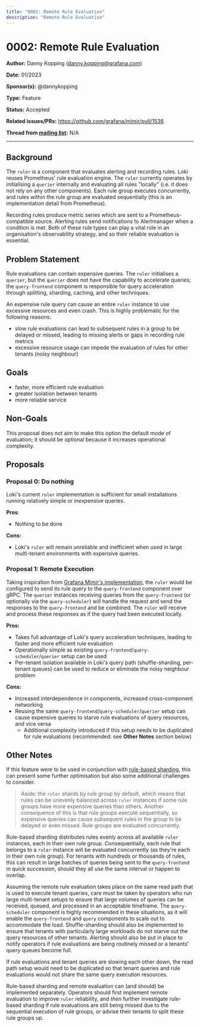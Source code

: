 ```yaml
---
title: "0002: Remote Rule Evaluation"
description: "Remote Rule Evaluation"
---
```


# 0002: Remote Rule Evaluation

**Author:** Danny Kopping (danny.kopping@grafana.com)

**Date:** 01/2023

**Sponsor(s):** @dannykopping

**Type:** Feature

**Status:** Accepted

**Related issues/PRs:** https://github.com/grafana/mimir/pull/1536

**Thread from [mailing list](https://groups.google.com/forum/#!forum/lokiproject):** N/A

---

## Background

The `ruler` is a component that evaluates alerting and recording rules. Loki reuses Prometheus' rule evaluation engine. The `ruler` currently operates by initialising a `querier` internally and evaluating all rules "locally" (i.e. it does not rely on any other components). Each rule group executes concurrently, and rules within the rule group are evaluated sequentially (this is an implementation detail from Prometheus).

Recording rules produce metric series which are sent to a Prometheus-compatible source. Alerting rules send notifications to Alertmanager when a condition is met. Both of these rule types can play a vital role in an organisation's observability strategy, and so their reliable evaluation is essential.

## Problem Statement

Rule evaluations can contain expensive queries. The `ruler` initialises a `querier`, but the `querier` does not have the capability to accelerate queries; the `query-frontend` component is responsible for query acceleration through splitting, sharding, caching, and other techniques.

An expensive rule query can cause an entire `ruler` instance to use excessive resources and even crash. This is highly problematic for the following reasons:

- slow rule evaluations can lead to subsequent rules in a group to be delayed or missed, leading to missing alerts or gaps in recording rule metrics
- excessive resource usage can impede the evaluation of rules for other tenants (noisy neighbour)

## Goals

- faster, more efficient rule evaluation
- greater isolation between tenants
- more reliable service

## Non-Goals

This proposal does not aim to make this option the default mode of evaluation; it should be optional because it increases operational complexity.

## Proposals

### Proposal 0: Do nothing

Loki's current `ruler` implementation is sufficient for small installations running relatively simple or inexpensive queries.

**Pros**:
- Nothing to be done

**Cons:**
- Loki's `ruler` will remain unreliable and inefficient when used in large multi-tenant environments with expensive queries.

### Proposal 1: Remote Execution

Taking inspiration from [Grafana Mimir's implementation](/docs/mimir/latest/operators-guide/architecture/components/ruler/#remote), the `ruler` would be configured to send its rule query to the `query-frontend` component over gRPC. The `querier` instances receiving queries from the `query-frontend` (or optionally via the `query-scheduler`) will handle the request and send the responses to the `query-frontend` and be combined. The `ruler` will receive and process these responses as if the query had been executed locally.

**Pros:**
- Takes full advantage of Loki's query acceleration techniques, leading to faster and more efficient rule evaluation
- Operationally simple as existing `query-frontend`/`query-scheduler`/`querier` setup can be used
- Per-tenant isolation available in Loki's query path (shuffle-sharding, per-tenant queues) can be used to reduce or eliminate the noisy neighbour problem

**Cons:**
- Increased interdependence in components, increased cross-component networking
- Reusing the same `query-frontend`/`query-scheduler`/`querier` setup can cause expensive queries to starve rule evaluations of query resources, and vice versa
  - Additional complexity introduced if this setup needs to be duplicated for rule evaluations (recommended: see **Other Notes** section below)

## Other Notes

If this feature were to be used in conjunction with [rule-based sharding](https://github.com/grafana/loki/pull/8092), this can present some further optimisation but also some additional challenges to consider.

> Aside: the `ruler` shards by rule group by default, which means that rules can be unevenly balanced across `ruler` instances if some rule groups have more expensive queries than others. Another consequence of this is that rule groups execute sequentially, so expensive queries can cause subsequent rules in the group to be delayed or even missed. Rule groups are evaluated concurrently.

Rule-based sharding distributes rules evenly across all available `ruler` instances, each in their own rule group. Consequentially, each rule that belongs to a `ruler` instance will be evaluated concurrently (as they're each in their own rule group). For tenants with hundreds or thousands of rules, this can result in large batches of queries being sent to the `query-frontend` in quick succession, should they all use the same interval or happen to overlap.

Assuming the remote rule evaluation takes place on the same read path that is used to execute tenant queries, care must be taken by operators who run large multi-tenant setups to ensure that large volumes of queries can be received, queued, and processed in an acceptable timeframe. The `query-scheduler` component is highly recommended in these situations, as it will enable the `query-frontend` and `query` components to scale out to accommodate the load. Shuffle-sharding should also be implemented to ensure that tenants with particularly large workloads do not starve out the query resources of other tenants. Alerting should also be put in place to notify operators if rule evaluations are being routinely missed or a tenants' query queues become full.

If rule evaluations and tenant queries are slowing each other down, the read path setup would need to be duplicated so that tenant queries and rule evaluations would not share the same query execution resources.

Rule-based sharding and remote evaluation can (and should) be implemented separately. Operators should first implement remote evaluation to improve `ruler` reliability, and _then_ further investigate rule-based sharding if rule evaluations are still being missed due to the sequential execution of rule groups, or advise their tenants to split these rule groups up.

